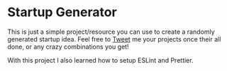 # Startup Generator
This is just a simple project/resource you can use to create a randomly generated startup idea. Feel free to [Tweet](https://twitter.com/andrew_devsrc) me your projects once their all done, or any crazy combinations you get!

With this project I also learned how to setup ESLint and Prettier.